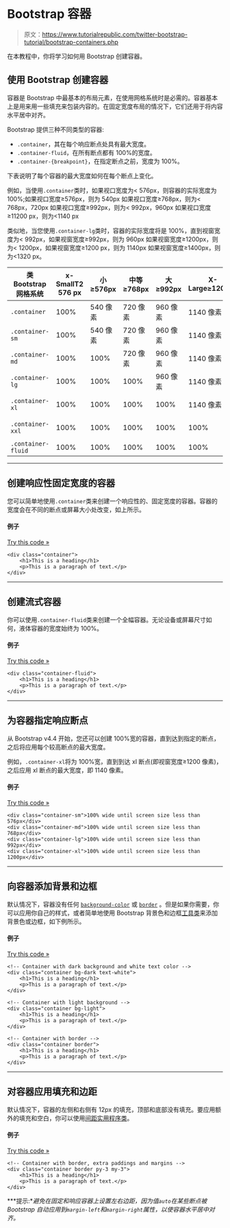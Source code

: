 # Bootstrap 容器

> 原文：<https://www.tutorialrepublic.com/twitter-bootstrap-tutorial/bootstrap-containers.php>

在本教程中，你将学习如何用 Bootstrap 创建容器。

## 使用 Bootstrap 创建容器

容器是 Bootstrap 中最基本的布局元素，在使用网格系统时是必需的。容器基本上是用来用一些填充来包装内容的。在固定宽度布局的情况下，它们还用于将内容水平居中对齐。

Bootstrap 提供三种不同类型的容器:

*   `.container`，其在每个响应断点处具有最大宽度。
*   `.container-fluid`，在所有断点都有 100%的宽度。
*   `.container-{breakpoint}`，在指定断点之前，宽度为 100%。

下表说明了每个容器的最大宽度如何在每个断点上变化。

例如，当使用`.container`类时，如果视口宽度为< 576px，则容器的实际宽度为 100%;如果视口宽度≥576px，则为 540px 如果视口宽度≥768px，则为< 768px，720px 如果视口宽度≥992px，则为< 992px，960px 如果视口宽度≥11200 px，则为<1140 px

类似地，当您使用`.container-lg`类时，容器的实际宽度将是 100%，直到视窗宽度为< 992px，如果视窗宽度≥992px，则为 960px 如果视窗宽度≥1200px，则为< 1200px，如果视窗宽度≥1200 px，则为 1140px 如果视窗宽度≥1400px，则为<1320 px。

| 类 Bootstrap 网格系统 | x-SmallT2 576 px | 小≥576px | 中等≥768px | 大≥992px | X-Large≥1200px | XX-大≥1400px |
| --- | --- | --- | --- | --- | --- | --- |
| `.container` | 100% | 540 像素 | 720 像素 | 960 像素 | 1140 像素 | 1320 像素 |
| `.container-sm` | 100% | 540 像素 | 720 像素 | 960 像素 | 1140 像素 | 1320 像素 |
| `.container-md` | 100% | 100% | 720 像素 | 960 像素 | 1140 像素 | 1320 像素 |
| `.container-lg` | 100% | 100% | 100% | 960 像素 | 1140 像素 | 1320 像素 |
| `.container-xl` | 100% | 100% | 100% | 100% | 1140 像素 | 1320 像素 |
| `.container-xxl` | 100% | 100% | 100% | 100% | 100% | 1320 像素 |
| `.container-fluid` | 100% | 100% | 100% | 100% | 100% | 100% |

* * *

## 创建响应性固定宽度的容器

您可以简单地使用`.container`类来创建一个响应性的、固定宽度的容器。容器的宽度会在不同的断点或屏幕大小处改变，如上所示。

#### 例子

[Try this code »](../codelab.php?topic=bootstrap&file=responsive-fixed-width-container "Try this code using online Editor")

```
<div class="container">
    <h1>This is a heading</h1>
    <p>This is a paragraph of text.</p>
</div>
```

* * *

## 创建流式容器

你可以使用`.container-fluid`类来创建一个全幅容器。无论设备或屏幕尺寸如何，液体容器的宽度始终为 100%。

#### 例子

[Try this code »](../codelab.php?topic=bootstrap&file=fluid-container "Try this code using online Editor")

```
<div class="container-fluid">
    <h1>This is a heading</h1>
    <p>This is a paragraph of text.</p>
</div>
```

* * *

## 为容器指定响应断点

从 Bootstrap v4.4 开始，您还可以创建 100%宽的容器，直到达到指定的断点，之后将应用每个较高断点的最大宽度。

例如，`.container-xl`将为 100%宽，直到到达 xl 断点(即视窗宽度≥1200 像素)，之后应用 xl 断点的最大宽度，即 1140 像素。

#### 例子

[Try this code »](../codelab.php?topic=bootstrap&file=specify-responsive-breakpoints-for-containers "Try this code using online Editor")

```
<div class="container-sm">100% wide until screen size less than 576px</div>
<div class="container-md">100% wide until screen size less than 768px</div>
<div class="container-lg">100% wide until screen size less than 992px</div>
<div class="container-xl">100% wide until screen size less than 1200px</div>
```

* * *

## 向容器添加背景和边框

默认情况下，容器没有任何 [`background-color`](/css-reference/css-background-color-property.php) 或 [`border`](/css-reference/css-color-property.php) 。但是如果你需要，你可以应用你自己的样式，或者简单地使用 Bootstrap 背景色和边框[工具类](bootstrap-helper-classes.php)来添加背景色或边框，如下例所示。

#### 例子

[Try this code »](../codelab.php?topic=bootstrap&file=set-background-and-borders-for-containers "Try this code using online Editor")

```
<!-- Container with dark background and white text color -->
<div class="container bg-dark text-white">
    <h1>This is a heading</h1>
    <p>This is a paragraph of text.</p>
</div>

<!-- Container with light background -->
<div class="container bg-light">
    <h1>This is a heading</h1>
    <p>This is a paragraph of text.</p>
</div>

<!-- Container with border -->
<div class="container border">
    <h1>This is a heading</h1>
    <p>This is a paragraph of text.</p>
</div>
```

* * *

## 对容器应用填充和边距

默认情况下，容器的左侧和右侧有 12px 的填充，顶部和底部没有填充。要应用额外的填充和空白，你可以使用[间距实用程序类](bootstrap-helper-classes.php)。

#### 例子

[Try this code »](../codelab.php?topic=bootstrap&file=set-paddings-and-margins-for-containers "Try this code using online Editor")

```
<!-- Container with border, extra paddings and margins -->
<div class="container border py-3 my-3">
    <h1>This is a heading</h1>
    <p>This is a paragraph of text.</p>
</div>
```

 ***提示:**避免在固定和响应容器上设置左右边距，因为值`auto`在某些断点被 Bootstrap 自动应用到`margin-left`和`margin-right`属性，以使容器水平居中对齐。*